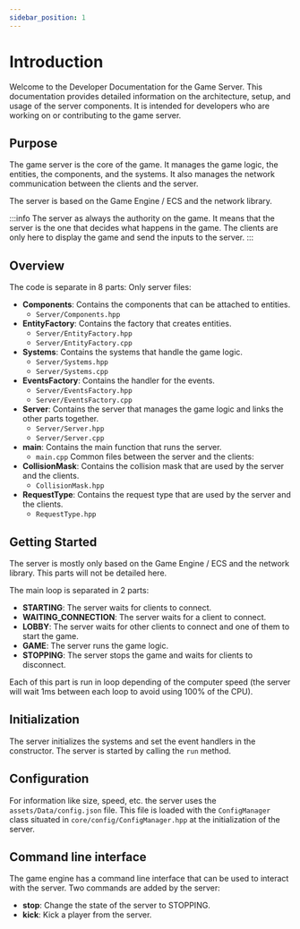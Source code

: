 ```yaml
---
sidebar_position: 1
---
```


# Introduction

Welcome to the Developer Documentation for the Game Server. This documentation provides detailed information on the architecture, setup, and usage of the server components. It is intended for developers who are working on or contributing to the game server.

## Purpose

The game server is the core of the game. It manages the game logic, the entities, the components, and the systems. It also manages the network communication between the clients and the server.

The server is based on the Game Engine / ECS and the network library.

:::info
The server as always the authority on the game. It means that the server is the one that decides what happens in the game. The clients are only here to display the game and send the inputs to the server.
:::

## Overview

The code is separate in 8 parts:
Only server files:
- **Components**: Contains the components that can be attached to entities.
    - `Server/Components.hpp`
- **EntityFactory**: Contains the factory that creates entities.
    - `Server/EntityFactory.hpp`
    - `Server/EntityFactory.cpp`
- **Systems**: Contains the systems that handle the game logic.
    - `Server/Systems.hpp`
    - `Server/Systems.cpp`
- **EventsFactory**: Contains the handler for the events.
    - `Server/EventsFactory.hpp`
    - `Server/EventsFactory.cpp`
- **Server**: Contains the server that manages the game logic and links the other parts together.
    - `Server/Server.hpp`
    - `Server/Server.cpp`
- **main**: Contains the main function that runs the server.
    - `main.cpp`
Common files between the server and the clients:
- **CollisionMask**: Contains the collision mask that are used by the server and the clients.
    - `CollisionMask.hpp`
- **RequestType**: Contains the request type that are used by the server and the clients.
    - `RequestType.hpp`

## Getting Started

The server is mostly only based on the Game Engine / ECS and the network library. This parts will not be detailed here.

The main loop is separated in 2 parts:
- **STARTING**: The server waits for clients to connect.
- **WAITING_CONNECTION**: The server waits for a client to connect.
- **LOBBY**: The server waits for other clients to connect and one of them to start the game.
- **GAME**: The server runs the game logic.
- **STOPPING**: The server stops the game and waits for clients to disconnect.

Each of this part is run in loop depending of the computer speed (the server will wait 1ms between each loop to avoid using 100% of the CPU).

## Initialization

The server initializes the systems and set the event handlers in the constructor. The server is started by calling the `run` method.

## Configuration

For information like size, speed, etc. the server uses the `assets/Data/config.json` file. This file is loaded with the `ConfigManager` class situated in `core/config/ConfigManager.hpp` at the initialization of the server.

## Command line interface

The game engine has a command line interface that can be used to interact with the server.
Two commands are added by the server:

- **stop**: Change the state of the server to STOPPING.
- **kick**: Kick a player from the server.
